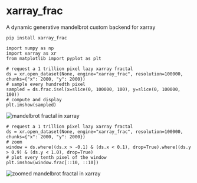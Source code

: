 # xarray_frac

A dynamic generative mandelbrot custom backend for xarray

```
pip install xarray_frac
```

```
import numpy as np
import xarray as xr
from matplotlib import pyplot as plt

# request a 1 trillion pixel lazy xarray fractal
ds = xr.open_dataset(None, engine="xarray_frac", resolution=100000, chunks={"x": 2000, "y": 2000})
# sample every hundredth pixel
sampled = ds.frac.isel(x=slice(0, 100000, 100), y=slice(0, 100000, 100))
# compute and display
plt.imshow(sampled)
```
![mandelbrot fractal in xarray](https://raw.githubusercontent.com/benjaminleighton/xarray_frac/main/frac1.png)

```
# request a 1 trillion pixel lazy xarray fractal
ds = xr.open_dataset(None, engine="xarray_frac", resolution=100000, chunks={"x": 2000, "y": 2000})
# zoom 
window = ds.where((ds.x > -0.1) & (ds.x < 0.1), drop=True).where((ds.y > 0.9) & (ds.y < 1.0), drop=True)
# plot every tenth pixel of the window
plt.imshow(window.frac[::10, ::10])
```

![zoomed mandelbrot fractal in xarray](https://raw.githubusercontent.com/benjaminleighton/xarray_frac/main/frac2.png)

